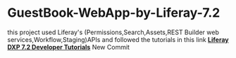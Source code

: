# GuestBook-WebApp-by-Liferay-7.2
this project used Liferay's
(Permissions,Search,Assets,REST Builder web services,Workflow,Staging)APIs
and followed the tutorials in this link 
**[Liferay DXP 7.2 Developer Tutorials](https://help.liferay.com/hc/en-us/articles/360032887552-Introduction-to-Developing-a-Web-Application)**
New Commit